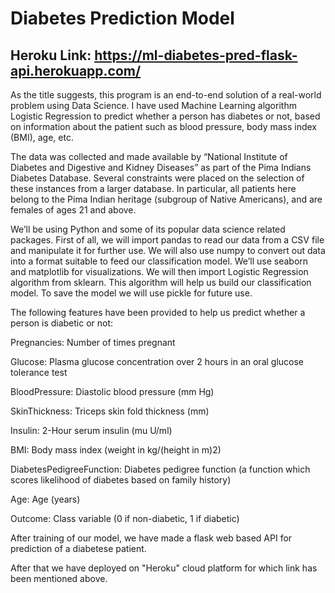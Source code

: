 # Diabetes Prediction Model
## Heroku Link: https://ml-diabetes-pred-flask-api.herokuapp.com/
As the title suggests, this program is an end-to-end solution of a real-world problem using Data Science. I have used Machine Learning algorithm Logistic Regression to predict whether a person has diabetes or not, based on information about the patient such as blood pressure, body mass index (BMI), age, etc.

The data was collected and made available by “National Institute of Diabetes and Digestive and Kidney Diseases” as part of the Pima Indians Diabetes Database. Several constraints were placed on the selection of these instances from a larger database. In particular, all patients here belong to the Pima Indian heritage (subgroup of Native Americans), and are females of ages 21 and above.

We’ll be using Python and some of its popular data science related packages. First of all, we will import pandas to read our data from a CSV file and manipulate it for further use. We will also use numpy to convert out data into a format suitable to feed our classification model. We’ll use seaborn and matplotlib for visualizations. We will then import Logistic Regression algorithm from sklearn. This algorithm will help us build our classification model. To save the model we will use pickle for future use.

The following features have been provided to help us predict whether a person is diabetic or not:

Pregnancies: Number of times pregnant

Glucose: Plasma glucose concentration over 2 hours in an oral glucose tolerance test

BloodPressure: Diastolic blood pressure (mm Hg)

SkinThickness: Triceps skin fold thickness (mm)

Insulin: 2-Hour serum insulin (mu U/ml)

BMI: Body mass index (weight in kg/(height in m)2)

DiabetesPedigreeFunction: Diabetes pedigree function (a function which scores likelihood of diabetes based on family history)

Age: Age (years)

Outcome: Class variable (0 if non-diabetic, 1 if diabetic)

After training of our model, we have made a flask web based API for prediction of a diabetese patient.

After that we have deployed on "Heroku" cloud platform for which link has been mentioned above.
